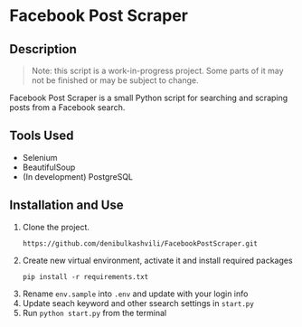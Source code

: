 # Facebook Post Scraper

## Description

> Note: this script is a work-in-progress project. Some parts of it may not be finished or may be subject to change.

Facebook Post Scraper is a small Python script for searching and scraping posts from a Facebook search. 

## Tools Used

* Selenium
* BeautifulSoup
* (In development) PostgreSQL

## Installation and Use

1. Clone the project. 
    ```
    https://github.com/denibulkashvili/FacebookPostScraper.git
    ```
2. Create new virtual environment, activate it and install required packages
    ```
    pip install -r requirements.txt
    ```
3. Rename `env.sample` into `.env` and update with your login info
4. Update seach keyword and other ssearch settings in `start.py`
5. Run `python start.py` from the terminal